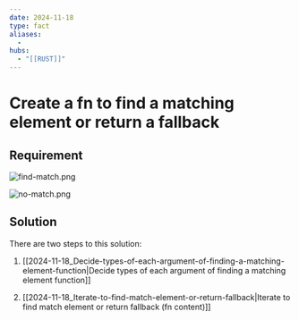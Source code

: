 ```yaml
---
date: 2024-11-18
type: fact
aliases:
  -
hubs:
  - "[[RUST]]"
---
```


# Create a fn to find a matching element or return a fallback

## Requirement

![find-match.png](../assets/imgs/find-match.png)

![no-match.png](../assets/imgs/no-match.png)


## Solution

There are two steps to this solution:

1. [[2024-11-18_Decide-types-of-each-argument-of-finding-a-matching-element-function|Decide types of each argument of finding a matching element function]]

2. [[2024-11-18_Iterate-to-find-match-element-or-return-fallback|Iterate to find match element or return fallback (fn content)]]



